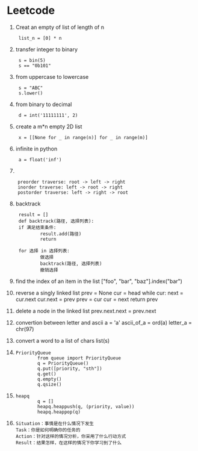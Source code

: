 # Leetcode

1. Creat an empty of list of length of n

        list_n = [0] * n

2. transfer integer to binary

        s = bin(5)
        s == "0b101"

3. from uppercase to lowercase

        s = "ABC"
        s.lower()

4. from binary to decimal

        d = int('11111111', 2)

5. create a m*n empty 2D list

        x = [[None for _ in range(n)] for _ in range(m)]

6. infinite in python

        a = float('inf')

7. 

        preorder traverse: root -> left -> right
        inorder traverse: left -> root -> right
        postorder traverse: left -> right -> root

8. backtrack

        result = []
        def backtrack(路径, 选择列表):
        if 满足结束条件:
                result.add(路径)
                return
        
        for 选择 in 选择列表:
                做选择
                backtrack(路径, 选择列表)
                撤销选择

9. find the index of an item in the list
        ["foo", "bar", "baz"].index("bar")

10. reverse a singly linked list
        <!-- this step is really important or you will get only last two nodes -->
        prev = None 
        cur = head
        while cur:
                next = cur.next
                cur.next = prev
                prev = cur
                cur = next
        return prev

11. delete a node in the linked list
        prev.next.next = prev.next

12. convertion between letter and ascii
        a = 'a'
        ascii_of_a = ord(a)
        letter_a = chr(97)

13. convert a word to a list of chars
        list(s)

14. 
        PriorityQueue
                from queue import PriorityQueue
                q = PriorityQueue()
                q.put([priority, "sth"])
                q.get()
                q.empty()
                q.qsize()

15. 
        heapq
                q = []
                heapq.heappush(q, (priority, value))
                heapq.heappop(q)

16. 
        Situation：事情是在什么情况下发生
        Task：你是如何明确你的任务的
        Action：针对这样的情况分析，你采用了什么行动方式
        Result：结果怎样，在这样的情况下你学习到了什么



